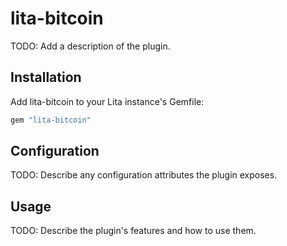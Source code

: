 # lita-bitcoin

TODO: Add a description of the plugin.

## Installation

Add lita-bitcoin to your Lita instance's Gemfile:

``` ruby
gem "lita-bitcoin"
```

## Configuration

TODO: Describe any configuration attributes the plugin exposes.

## Usage

TODO: Describe the plugin's features and how to use them.
